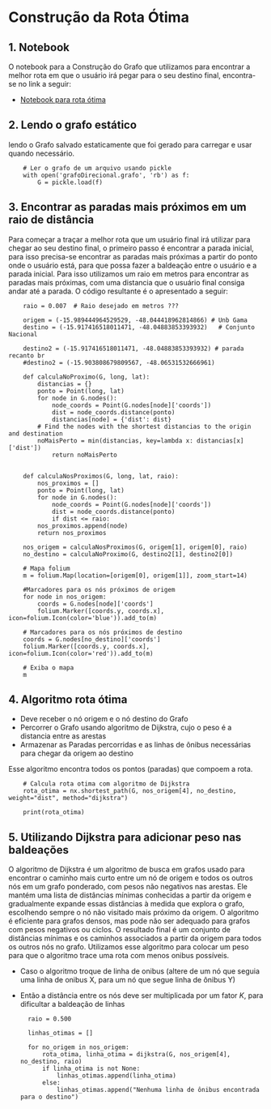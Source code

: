 # Construção da Rota Ótima

## 1. Notebook 

O notebook para a Construção do Grafo que utilizamos para encontrar a melhor rota em que o usuário irá pegar para o seu destino final, encontra-se no link a seguir:

- [Notebook para rota ótima](/docs/Notebooks/PreProcessamento/RotaOtima-Grafo.ipynb)

## 2. Lendo o grafo estático
lendo o Grafo  salvado estaticamente que foi gerado para carregar e usar quando necessário.

        # Ler o grafo de um arquivo usando pickle
        with open('grafoDirecional.grafo', 'rb') as f:
            G = pickle.load(f)

## 3. Encontrar as paradas mais próximos em um raio de distância

Para começar a traçar a melhor rota que um usuário final irá utilizar para chegar ao seu destino final, o primeiro passo é encontrar a parada inicial, para isso precisa-se encontrar as paradas mais próximas a partir do ponto onde o usuário está, para que possa fazer a baldeação entre o usuário e a parada inicial. Para isso utilizamos um raio em metros para encontrar as paradas mais próximas, com uma distancia que o usuário final consiga andar até a parada. O código resultante é o apresentado a seguir:

        raio = 0.007  # Raio desejado em metros ???

        origem = (-15.989444964529529, -48.044418962814866) # Unb Gama
        destino = (-15.917416518011471, -48.04883853393932)   # Conjunto Nacional

        destino2 = (-15.917416518011471, -48.04883853393932) # parada recanto br
        #destino2 = (-15.903808679809567, -48.06531532666961)

        def calculaNoProximo(G, long, lat):
            distancias = {}
            ponto = Point(long, lat)
            for node in G.nodes():
                node_coords = Point(G.nodes[node]['coords'])  
                dist = node_coords.distance(ponto)
                distancias[node] = {'dist': dist}
            # Find the nodes with the shortest distancias to the origin and destination
            noMaisPerto = min(distancias, key=lambda x: distancias[x]['dist'])
                return noMaisPerto


        def calculaNosProximos(G, long, lat, raio):
            nos_proximos = []
            ponto = Point(long, lat)
            for node in G.nodes():
                node_coords = Point(G.nodes[node]['coords'])
                dist = node_coords.distance(ponto)
                if dist <= raio:
            nos_proximos.append(node)
            return nos_proximos

        nos_origem = calculaNosProximos(G, origem[1], origem[0], raio)
        no_destino = calculaNoProximo(G, destino2[1], destino2[0])

        # Mapa folium
        m = folium.Map(location=[origem[0], origem[1]], zoom_start=14)

        #Marcadores para os nós próximos de origem
        for node in nos_origem:
            coords = G.nodes[node]['coords']
            folium.Marker([coords.y, coords.x], icon=folium.Icon(color='blue')).add_to(m)

        # Marcadores para os nós próximos de destino
        coords = G.nodes[no_destino]['coords']
        folium.Marker([coords.y, coords.x], icon=folium.Icon(color='red')).add_to(m)

        # Exiba o mapa
        m

## 4. Algoritmo rota ótima

- Deve receber o nó origem e o nó destino do Grafo
- Percorrer o Grafo usando algoritmo de Dijkstra, cujo o peso é a distancia entre as arestas
- Armazenar as Paradas percorridas e as linhas de ônibus necessárias para chegar da origem ao destino

Esse algoritmo encontra todos os pontos (paradas) que compoem a rota.

        # Calcula rota otima com algoritmo de Dijkstra
        rota_otima = nx.shortest_path(G, nos_origem[4], no_destino, weight="dist", method="dijkstra")

        print(rota_otima)


## 5. Utilizando Dijkstra para adicionar peso nas baldeações

O algoritmo de Dijkstra é um algoritmo de busca em grafos usado para encontrar o caminho mais curto entre um nó de origem e todos os outros nós em um grafo ponderado, com pesos não negativos nas arestas. Ele mantém uma lista de distâncias mínimas conhecidas a partir da origem e gradualmente expande essas distâncias à medida que explora o grafo, escolhendo sempre o nó não visitado mais próximo da origem. O algoritmo é eficiente para grafos densos, mas pode não ser adequado para grafos com pesos negativos ou ciclos. O resultado final é um conjunto de distâncias mínimas e os caminhos associados a partir da origem para todos os outros nós no grafo. Utilizamos esse algoritmo para colocar um peso para que o algoritmo trace uma rota com menos onibus possíveis.

- Caso o algoritmo troque de linha de onibus (altere de um nó que seguia uma linha de onibus X, para um nó que segue linha de ônibus Y)
- Então a distância entre os nós deve ser multiplicada por um fator *K*, para dificultar a baldeação de linhas

        raio = 0.500

        linhas_otimas = []

        for no_origem in nos_origem:
            rota_otima, linha_otima = dijkstra(G, nos_origem[4], no_destino, raio)
            if linha_otima is not None:
                linhas_otimas.append(linha_otima)
            else:
                linhas_otimas.append("Nenhuma linha de ônibus encontrada para o destino")

